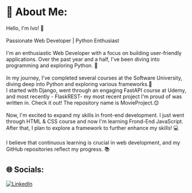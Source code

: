 # 💫 About Me:
Hello, I'm Ivo! 👋<br><br>Passionate Web Developer | Python Enthusiast<br><br>I'm an enthusiastic Web Developer with a focus on building user-friendly applications. Over the past year and a half, I've been diving into programming and exploring Python. 🐍<br><br>In my journey, I've completed several courses at the Software University, diving deep into Python and exploring various frameworks.🚀<br>I started with Django, went through an engaging FastAPI course at Udemy, and most recently - FlaskREST- my most recent project I'm proud of was written in. Check it out! The repository name is MovieProject.😊<br><br>Now, I'm excited to expand my skills in front-end development. I just went through HTML & CSS course and now I'm learning Frond-End JavaScript. After that, I plan to explore a framework to further enhance my skills! 💻<br><br>I believe that continuous learning is crucial in web development, and my GitHub repositories reflect my progress. 📚


## 🌐 Socials:
[![LinkedIn](https://img.shields.io/badge/LinkedIn-%230077B5.svg?logo=linkedin&logoColor=white)](https://linkedin.com/in/ivaylo-georgiev-9a5882207/) 


